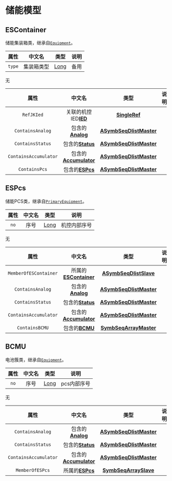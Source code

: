 # 储能模型

## ESContainer

储能集装箱类，继承自[`Equipment`](Abstract-Class.md#equipment)。

<tabs>
    <tab title="维护分区">

| **属性** | **中文名** |               **类型**                | **说明** |
|:------:|:-------:|:-----------------------------------:|:------:|
| `type` |  集装箱类型  | [Long](Base-Attribute-Type.md#long) |   备用   |

</tab>
<tab title="同步分区">
无

</tab>
<tab title="索引分区">

|        **属性**         |                     **中文名**                     |                                **类型**                                 | **说明** |
|:---------------------:|:-----------------------------------------------:|:---------------------------------------------------------------------:|:------:|
|      `RefJKIed`       |      关联的机控IED[**IED**](meas-model.md#ied)       |           [**SingleRef**](Base-Attribute-Type.md#singleref)           |        |
|   `ContainsAnalog`    |      包含的[**Analog**](meas-model.md#analog)      | [**ASymbSeqDlistMaster**](Base-Attribute-Type.md#asymbseqdlistmaster) |        |
|   `ContainsStatus`    |      包含的[**Status**](meas-model.md#status)      | [**ASymbSeqDlistMaster**](Base-Attribute-Type.md#asymbseqdlistmaster) |        |
| `ContainsAccumulator` | 包含的[**Accumulator**](meas-model.md#accumulator) | [**ASymbSeqDlistMaster**](Base-Attribute-Type.md#asymbseqdlistmaster) |        |
|     `ContainsPcs`     |       包含的[**ESPcs**](ess-model.md#espcs)        | [**ASymbSeqDlistMaster**](Base-Attribute-Type.md#asymbseqdlistmaster) |        |

</tab>
</tabs>


## ESPcs

储能PCS类，继承自[`PrimaryEquipment`](Abstract-Class.md#primaryequipment)。

<tabs>
    <tab title="维护分区">

| **属性** | **中文名** |               **类型**                | **说明** |
|:------:|:-------:|:-----------------------------------:|:------:|
|  `no`  |   序号    | [Long](Base-Attribute-Type.md#long) | 机控内部序号 |

</tab>
<tab title="同步分区">
无

</tab>
<tab title="索引分区">

|        **属性**         |                     **中文名**                     |                                **类型**                                 | **说明** |
|:---------------------:|:-----------------------------------------------:|:---------------------------------------------------------------------:|:------:|
| `MemberOfESContainer` | 所属的[**ESContainer**](ess-model.md#escontainer)  |  [**ASymbSeqDlistSlave**](Base-Attribute-Type.md#asymbseqdlistslave)  |        |
|   `ContainsAnalog`    |      包含的[**Analog**](meas-model.md#analog)      | [**ASymbSeqDlistMaster**](Base-Attribute-Type.md#asymbseqdlistmaster) |        |
|   `ContainsStatus`    |      包含的[**Status**](meas-model.md#status)      | [**ASymbSeqDlistMaster**](Base-Attribute-Type.md#asymbseqdlistmaster) |        |
| `ContainsAccumulator` | 包含的[**Accumulator**](meas-model.md#accumulator) | [**ASymbSeqDlistMaster**](Base-Attribute-Type.md#asymbseqdlistmaster) |        |
|    `ContainsBCMU`     |        包含的[**BCMU**](ess-model.md#bcmu)         |  [**SymbSeqArrayMaster**](Base-Attribute-Type.md#symbseqarraymaster)  |        |

</tab>

</tabs>

## BCMU

电池簇类，继承自[`Equipment`](Abstract-Class.md#equipment)。

<tabs>
    <tab title="维护分区">

| **属性** | **中文名** |               **类型**                | **说明**  |
|:------:|:-------:|:-----------------------------------:|:-------:|
|  `no`  |   序号    | [Long](Base-Attribute-Type.md#long) | pcs内部序号 |

</tab>
<tab title="同步分区">
无

</tab>
<tab title="索引分区">

|        **属性**         |                     **中文名**                     |                                **类型**                                 | **说明** |
|:---------------------:|:-----------------------------------------------:|:---------------------------------------------------------------------:|:------:|
|   `ContainsAnalog`    |      包含的[**Analog**](meas-model.md#analog)      | [**ASymbSeqDlistMaster**](Base-Attribute-Type.md#asymbseqdlistmaster) |        |
|   `ContainsStatus`    |      包含的[**Status**](meas-model.md#status)      | [**ASymbSeqDlistMaster**](Base-Attribute-Type.md#asymbseqdlistmaster) |        |
| `ContainsAccumulator` | 包含的[**Accumulator**](meas-model.md#accumulator) | [**ASymbSeqDlistMaster**](Base-Attribute-Type.md#asymbseqdlistmaster) |        |
|    `MemberOfESPcs`    |       所属的[**ESPcs**](ess-model.md#espcs)        |   [**SymbSeqArraySlave**](Base-Attribute-Type.md#symbseqarrayslave)   |        |

</tab>

</tabs>